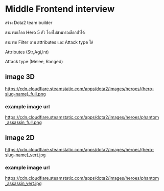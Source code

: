 # Middle Frontend interview

สร้าง Dota2 team builder

สามารถเลือก Hero 5 ตัว โดยไม่สามารถเลือกซ้ำได้

สามารถ Filter ตาม attributes และ Attack type ได้

Attributes (Str,Agi,Int)

Attack type (Melee, Ranged)

## image 3D

https://cdn.cloudflare.steamstatic.com/apps/dota2/images/heroes/{hero-slug-name}_full.png

### example image url

https://cdn.cloudflare.steamstatic.com/apps/dota2/images/heroes/phantom_assassin_full.png

## image 2D

https://cdn.cloudflare.steamstatic.com/apps/dota2/images/heroes/{hero-slug-name}_vert.jpg

### example image url

https://cdn.cloudflare.steamstatic.com/apps/dota2/images/heroes/phantom_assassin_vert.jpg
